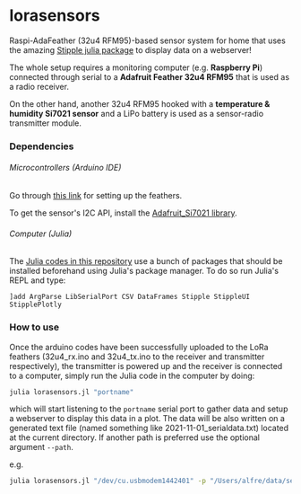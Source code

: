 # lorasensors
Raspi-AdaFeather (32u4 RFM95)-based sensor system for home that uses the
amazing [Stipple julia package](https://github.com/GenieFramework/Stipple.jl)
to display data on a webserver!

The whole setup requires a monitoring computer (e.g. **Raspberry Pi**) connected
through serial to a **Adafruit Feather 32u4 RFM95** that is used as a radio receiver.

On the other hand, another 32u4 RFM95 hooked with a **temperature & humidity
Si7021 sensor** and a LiPo battery is used as a sensor-radio transmitter module.

### Dependencies
###### Microcontrollers (Arduino IDE)

Go through [this link](https://learn.adafruit.com/adafruit-feather-32u4-radio-with-lora-radio-module/setup) for setting up the feathers.

To get the sensor's I2C API, install the [Adafruit_Si7021 library](https://github.com/adafruit/Adafruit_Si7021).

###### Computer (Julia)

The [Julia codes in this repository](https://github.com/alflhomme/lorasensors/tree/main/pi) use a bunch of packages that should be installed beforehand using Julia's
package manager. To do so run Julia's REPL and type:

`]add ArgParse LibSerialPort CSV DataFrames Stipple StippleUI StipplePlotly`


### How to use

Once the arduino codes have been successfully uploaded to the LoRa feathers
(32u4_rx.ino and 32u4_tx.ino to the receiver and transmitter respectively), the
transmitter is powered up and the receiver is connected to a computer, simply
run the Julia code in the computer by doing:

```bash
julia lorasensors.jl "portname"
```

which will start listening to the `portname` serial port to gather data and
setup a webserver to display this data in a plot. The data will be also written
on a generated text file (named something like 2021-11-01_serialdata.txt)
located at the current directory. If another path is preferred use the optional
argument `--path`.

e.g.
```bash
julia lorasensors.jl "/dev/cu.usbmodem1442401" -p "/Users/alfre/data/sensor_data.txt"
```
